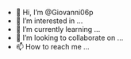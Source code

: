 - 👋 Hi, I’m @Giovanni06p
- 👀 I’m interested in ...
- 🌱 I’m currently learning ...
- 💞️ I’m looking to collaborate on ...
- 📫 How to reach me ...

<!---
Giovanni06p/Giovanni06p is a ✨ special ✨ repository because its `README.md` (this file) appears on your GitHub profile.
You can click the Preview link to take a look at your changes.
--->
